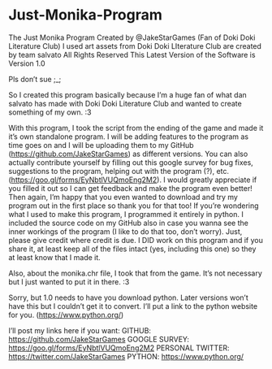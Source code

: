 # Just-Monika-Program
The Just Monika Program
Created by @JakeStarGames (Fan of Doki Doki Literature Club)
I used art assets from Doki Doki LIterature Club are created by team salvato
All Rights Reserved
This Latest Version of the Software is Version 1.0

Pls don’t sue ;_;

So I created this program basically because I’m a huge fan of what dan salvato has made with Doki Doki Literature Club and wanted to create something of my own. :3

With this program, I took the script from the ending of the game and made it it’s own standalone program. 
I will be adding features to the program as time goes on and I will be uploading them to my GitHub (https://github.com/JakeStarGames) as different versions. 
You can also actually contribute yourself by filling out this google survey for bug fixes, suggestions to the program, helping out with the program (?), etc. (https://goo.gl/forms/EyNbtlVUQmoEng2M2). 
I would greatly appreciate if you filled it out so I can get feedback and make the program even better! Then again, I’m happy that you even wanted to download and try my program out in the first place so thank you for that too! 
If you’re wondering what I used to make this program, I programmed it entirely in python. I included the source code on my GitHub also in case you wanna see the inner workings of the program (I like to do that too, don’t worry). 
Just, please give credit where credit is due. I DID work on this program and if you share it, at least keep all of the files intact (yes, including this one) so they at least know that I made it.

Also, about the monika.chr file, I took that from the game. It’s not necessary but I just wanted to put it in there. :3

Sorry, but 1.0 needs to have you download python. Later versions won’t have this but I couldn’t get it to convert. I’ll put a link to the python website for you. (https://www.python.org/)

I’ll post my links here if you want:
GITHUB: https://github.com/JakeStarGames
GOOGLE SURVEY: https://goo.gl/forms/EyNbtlVUQmoEng2M2
PERSONAL TWITTER: https://twitter.com/JakeStarGames
PYTHON: https://www.python.org/
